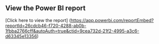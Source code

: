 ## View the Power BI report

[Click here to view the report] (https://app.powerbi.com/reportEmbed?reportId=26cdcb46-f720-4288-ab0b-1fbba2766cff&autoAuth=true&ctid=9cea732d-21f2-4995-a3c6-d63345e13356)
